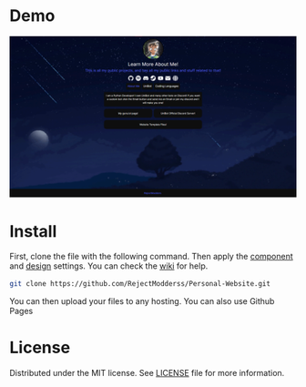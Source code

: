 # Demo

[![Demo](readme.png 'Demo')](readme.png)


# Install

First, clone the file with the following command. Then apply the [component](https://github.com/ardacarofficial/links-website/wiki/Component-Settings "component") and [design](https://github.com/ardacarofficial/links-website/wiki/Design-Settings "design") settings. You can check the [wiki](https://github.com/ardacarofficial/links-website/wiki "wiki") for help.

```sh
git clone https://github.com/RejectModderss/Personal-Website.git
```

You can then upload your files to any hosting. 
You can also use Github Pages


# License
Distributed under the MIT license. See [LICENSE](https://github.com/RejectModderss/Personal-Website/blob/main/LICENSE "LICENSE") file for more information.
